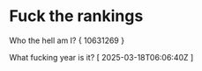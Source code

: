 # Fuck the rankings

Who the hell am I?
{ 10631269 }

What fucking year is it?
[ 2025-03-18T06:06:40Z ]
